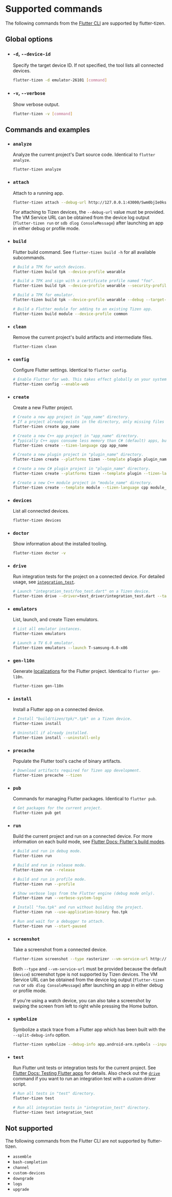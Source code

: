 # Supported commands

The following commands from the [Flutter CLI](https://flutter.dev/docs/reference/flutter-cli) are supported by flutter-tizen.

## Global options

- ### `-d`, `--device-id`

  Specify the target device ID. If not specified, the tool lists all connected devices.

  ```sh
  flutter-tizen -d emulator-26101 [command]
  ```

- ### `-v`, `--verbose`

  Show verbose output.

  ```sh
  flutter-tizen -v [command]
  ```

## Commands and examples

- ### `analyze`

  Analyze the current project's Dart source code. Identical to `flutter analyze`.

  ```sh
  flutter-tizen analyze
  ```

- ### `attach`

  Attach to a running app.

  ```sh
  flutter-tizen attach --debug-url http://127.0.0.1:43000/Swm0bjIe0ks=/
  ```

  For attaching to Tizen devices, the `--debug-url` value must be provided. The VM Service URL can be obtained from the device log output (`flutter-tizen run` or `sdb dlog ConsoleMessage`) after launching an app in either debug or profile mode.

- ### `build`

  Flutter build command. See `flutter-tizen build -h` for all available subcommands.

  ```sh
  # Build a TPK for watch devices.
  flutter-tizen build tpk --device-profile wearable

  # Build a TPK and sign with a certificate profile named "foo".
  flutter-tizen build tpk --device-profile wearable --security-profile foo

  # Build a TPK for emulator.
  flutter-tizen build tpk --device-profile wearable --debug --target-arch x86

  # Build a Flutter module for adding to an existing Tizen app.
  flutter-tizen build module --device-profile common
  ```

- ### `clean`

  Remove the current project's build artifacts and intermediate files.

  ```sh
  flutter-tizen clean
  ```

- ### `config`

  Configure Flutter settings. Identical to `flutter config`.

  ```sh
  # Enable Flutter for web. This takes effect globally on your system.
  flutter-tizen config --enable-web
  ```

- ### `create`

  Create a new Flutter project.

  ```sh
  # Create a new app project in "app_name" directory.
  # If a project already exists in the directory, only missing files are added.
  flutter-tizen create app_name

  # Create a new C++ app project in "app_name" directory.
  # Typically C++ apps consume less memory than C# (default) apps, but are not compatible with TV devices.
  flutter-tizen create --tizen-language cpp app_name

  # Create a new plugin project in "plugin_name" directory.
  flutter-tizen create --platforms tizen --template plugin plugin_name

  # Create a new C# plugin project in "plugin_name" directory.
  flutter-tizen create --platforms tizen --template plugin --tizen-language csharp plugin_name

  # Create a new C++ module project in "module_name" directory.
  flutter-tizen create --template module --tizen-language cpp module_name
  ```

- ### `devices`

  List all connected devices.

  ```sh
  flutter-tizen devices
  ```

- ### `doctor`

  Show information about the installed tooling.

  ```sh
  flutter-tizen doctor -v
  ```

- ### `drive`

  Run integration tests for the project on a connected device. For detailed usage, see [`integration_test`](https://github.com/flutter/flutter/tree/master/packages/integration_test).

  ```sh
  # Launch "integration_test/foo_test.dart" on a Tizen device.
  flutter-tizen drive --driver=test_driver/integration_test.dart --target=integration_test/foo_test.dart
  ```

- ### `emulators`

  List, launch, and create Tizen emulators.

  ```sh
  # List all emulator instances.
  flutter-tizen emulators

  # Launch a TV 6.0 emulator.
  flutter-tizen emulators --launch T-samsung-6.0-x86
  ```

- ### `gen-l10n`

  Generate [localizations](https://flutter.dev/docs/development/accessibility-and-localization/internationalization) for the Flutter project. Identical to `flutter gen-l10n`.

  ```sh
  flutter-tizen gen-l10n
  ```

- ### `install`

  Install a Flutter app on a connected device.

  ```sh
  # Install "build/tizen/tpk/*.tpk" on a Tizen device.
  flutter-tizen install

  # Uninstall if already installed.
  flutter-tizen install --uninstall-only
  ```

- ### `precache`

  Populate the Flutter tool's cache of binary artifacts.

  ```sh
  # Download artifacts required for Tizen app development.
  flutter-tizen precache --tizen
  ```

- ### `pub`

  Commands for managing Flutter packages. Identical to `flutter pub`.

  ```sh
  # Get packages for the current project.
  flutter-tizen pub get
  ```

- ### `run`

  Build the current project and run on a connected device. For more information on each build mode, see [Flutter Docs: Flutter's build modes](https://flutter.dev/docs/testing/build-modes).

  ```sh
  # Build and run in debug mode.
  flutter-tizen run

  # Build and run in release mode.
  flutter-tizen run --release

  # Build and run in profile mode.
  flutter-tizen run --profile

  # Show verbose logs from the Flutter engine (debug mode only).
  flutter-tizen run --verbose-system-logs

  # Install "foo.tpk" and run without building the project.
  flutter-tizen run --use-application-binary foo.tpk

  # Run and wait for a debugger to attach.
  flutter-tizen run --start-paused
  ```

- ### `screenshot`

  Take a screenshot from a connected device.

  ```sh
  flutter-tizen screenshot --type rasterizer --vm-service-url http://127.0.0.1:43000/Swm0bjIe0ks=/
  ```

  Both `--type` and `--vm-service-url` must be provided because the default (`device`) screenshot type is not supported by Tizen devices. The VM Service URL can be obtained from the device log output (`flutter-tizen run` or `sdb dlog ConsoleMessage`) after launching an app in either debug or profile mode.

  If you're using a watch device, you can also take a screenshot by swiping the screen from left to right while pressing the Home button.

- ### `symbolize`

  Symbolize a stack trace from a Flutter app which has been built with the `--split-debug-info` option.

  ```sh
  flutter-tizen symbolize --debug-info app.android-arm.symbols --input stack_trace.err
  ```

- ### `test`

  Run Flutter unit tests or integration tests for the current project. See [Flutter Docs: Testing Flutter apps](https://flutter.dev/docs/testing) for details. Also check out the [`drive`](#drive) command if you want to run an integration test with a custom driver script.

  ```sh
  # Run all tests in "test" directory.
  flutter-tizen test

  # Run all integration tests in "integration_test" directory.
  flutter-tizen test integration_test
  ```

## Not supported

The following commands from the Flutter CLI are not supported by flutter-tizen.

- `assemble`
- `bash-completion`
- `channel`
- `custom-devices`
- `downgrade`
- `logs`
- `upgrade`

